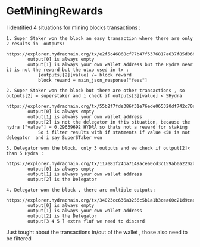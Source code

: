 # GetMiningRewards

I identified 4 situations for mining blocks transactions  :
    
	1. Super Staker won the block an easy transaction where there are only 2 results in  outputs:
           https://explorer.hydrachain.org/tx/e2f5c46868cf77b47f5376817a637f85d06baa697f49c8b2f4131be6dc590c4e
            output[0] is always empty 
            output[1] is always your own wallet address but the Hydra near it is not the reward but the utxo used in tx : 
                [outputs][2][value] /= block reward
                block reward = main_json_response["fees"]

    2. Super Staker won the block but there are other transactions , so outputs[2] = superstaker and i check if outputs[3][value] < 5Hydra
        https://explorer.hydrachain.org/tx/55b2f7fde386f31e76ede065320df742c70ae92f7a09d1e78d79f8a384fda3f1
            output[0] is always empty
            output[1] is always your own wallet address
            output[2] is not the delegator in this situation, because the hydra ["value"] = 0.29639692 HYDRA so thats not a reward for staking
                So i filter results with if statments if value <5H is not delegator  and i say SuperSTaker won 

    3. Delegator won the block, only 3 outputs and we check if output[2]< than 5 Hydra :
        https://explorer.hydrachain.org/tx/117e81f24ba7149acea0cd3c159ab0a2202bb0a2d8176c77f81216d0ec17761f
            output[0] is always empty
            output[1] is always your own wallet address
            output[2] is the Delegator
            
    4. Delegator won the block , there are multiple outputs:
              https://explorer.hydrachain.org/tx/34023cc636a3256c5b1a1b3cea60c21d9cac49457c70a559f67116bcc3f14ccf
            output[0] is always empty
            output[1] is always your own wallet address
            output[2] is the Delegator
            output[3 4 5 ] extra fluf we need to discard
	    
Just tought about the transactions in/out of the wallet , those also need to be filtered
